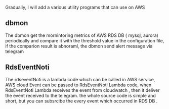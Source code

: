 Gradually, I will add a various utility programs that can use on AWS

## dbmon
The dbmon get the mornintoring metrics of AWS RDS DB ( mysql, aurora) periodically and compare it with the threshold value in the configuration file, if the comparion result is abnoraml, the dbmon send alert message  via telegram

## RdsEventNoti
The rdseventNoti is a lambda code which can be called in AWS service,  AWS  cloud Event can be passed to RdsEventNoti Lambda code,
when RdsEventNoti Lambda receives the event  from cloudwatch , then it deliver the event  received  to the telegram.
the whole source code is simple and short, but  you can subsrcibe  the every event which occurred in RDS DB .

